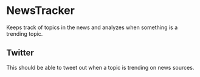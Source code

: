 # NewsTracker
Keeps track of topics in the news and analyzes when something is a trending topic.

## Twitter

This should be able to tweet out when a topic is trending on news sources.
